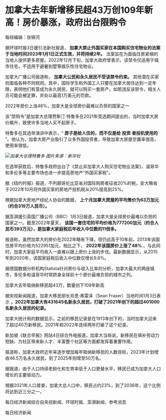 # 加拿大去年新增移民超43万创109年新高！房价暴涨，政府出台限购令

每经编辑：张锦河

据环球时报3日援引法新社报道， **加拿大禁止外国买家在本国购买住宅物业的法案于当地时间2023年1月1日正式生效，并将持续2年。**
法案旨在为面临住房紧缩的当地人提供更多房屋。2022年12月下旬，加拿大政府曾表示，该禁令仅适用于城市住宅，不适用于避暑别墅等娱乐性住宅物业。

加拿大广播公司报道称， **加拿大公民和永久居民不受该禁令约束。**
其他潜在买家则面临各种不同规则。其中，国际学生和外国工人只要在加拿大居住达到一定年限，表明他们有意成为永久居民，就可以购买一套房产。如若违反该禁令，相关人员可能会被定罪，并处以最高1万美元的罚款。

2022年房价上涨48%，加拿大是全球房价最难以负担的国家之一

该“禁购令”是加拿大总理贾斯汀·特鲁多在2021年竞选期间提出的，当时加拿大房价飙升，致使许多当地人买不起房子。

特鲁多在其选举演讲中表示，“ **房子是给人住的，而不仅是给** **投资** **者投机使用的**
”。他认为，加拿大房产业吸引了众多外国投资者，导致加拿大房屋空置率很高，使用率很低。

![](https://inews.gtimg.com/newsapp_bt/0/15593498886/1000)_加拿大总理特鲁多 图片来源：新华社_

在选举获胜后，特鲁多政府出台了《禁止非加拿大人购买住宅物业法案》，温哥华和多伦多等主要市场也进一步提高房地产“外国买家税”。

据《纽约时报》报道，不列颠哥伦比亚省对国际购房者征收20%的税，安大略省于2022年10月将外国买家的房地产投机税从20%提高到25%。

根据加拿大房地产经纪人协会的数据， **上个月加拿大房屋的平均售价为63万加元（约合319万人民币）。**

据澎湃援引英国广播公司（BBC）1月3日报道，加拿大是全球房价最难以负担的国家之一。截至2022年夏天，
**该国一套住宅的平均价格为777200加元（约合人民币393万元），是加拿大家庭税后年收入中位数的11倍多。**

报道称，虽然加拿大的房价在2022年略有下降，但仍远高于10年前。2013年该国住房平均价格为522951加元，相比之下，
**2022年该国房价上涨了48%**
。与此同时，加拿大家庭平均收入一直难以跟上房价上涨的步伐。最新数据显示，从2015年到2020年，该国家庭税后收入中位数仅增长9.8%。

据德国数据分析机构Statista针对房价与收入比率的分析，加拿大最大的两座城市，多伦多和温哥华时常跻身全球前十个房价最难负担的城市之列。

加拿大去年吸纳新移民超43万，数量创下109年新高

据央视新闻报道，加拿大移民部长肖恩·弗雷泽（Sean Fraser）当地时间1月3日表示
**，2022年加拿大有431645名新永久居民，打破了2021年创下的超过401000名新永久居民的纪录。**

加拿大统计局的数据显示，之前的移民记录是在1913年创下的，当时加拿大迎来了超过40万新移民。2021年和2022年连续两年打破了这个纪录。

新加坡《联合早报》网站4日综合外电报道，加拿大当局说，新移民在填补劳动力短缺、为社区带来新人才、丰富整个社区等方面都发挥着重要作用。

报道称，加拿大政府近年来逐步增加每年吸纳新移民的人数目标，2023年计划增收46.5万名永久居民，到了2025年则增至50万名。

据报道，由于人口持续老龄化和生育率低于人口更替水平，移民已成为加拿大人口增长的主要驱动力。

根据2021年人口普查，加拿大总人口中，移民占约23%，到了2036年，这个比例将达到近三分之一。

每日经济新闻综合自央视新闻、环球时报、澎湃新闻、参考消息

每日经济新闻

